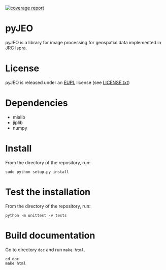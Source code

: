 [![coverage report](https://cidportal.jrc.ec.europa.eu/apps/gitlab/JIPlib/pyJEO/badges/master/coverage.svg)](https://cidportal.jrc.ec.europa.eu/apps/gitlab/JIPlib/pyJEO/commits/master)

# pyJEO

pyJEO is a library for image processing for geospatial data implemented in 
JRC Ispra. 

# License

pyJEO is released under an
[EUPL](https://joinup.ec.europa.eu/collection/eupl) license (see
[LICENSE.txt](LICENSE.txt))

# Dependencies

 * mialib
 * jiplib
 * numpy

# Install

From the directory of the repository, run:
```
sudo python setup.py install
```

# Test the installation

From the directory of the repository, run:
```
python -m unittest -v tests
```

# Build documentation

Go to directory `doc` and run `make html`.
```
cd doc
make html
```
